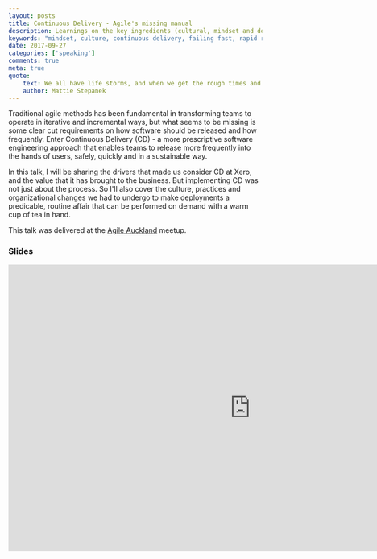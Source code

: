 ```yaml
---
layout: posts
title: Continuous Delivery - Agile's missing manual
description: Learnings on the key ingredients (cultural, mindset and development practices) required to achieve Continuous Delivery
keywords: "mindset, culture, continuous delivery, failing fast, rapid recovery"
date: 2017-09-27
categories: ['speaking']
comments: true
meta: true
quote:
    text: We all have life storms, and when we get the rough times and we recover from them, we should celebrate that we got through it. No matter how bad it may seem, there's always something beautiful that you can find.
    author: Mattie Stepanek
---
```


Traditional agile methods has been fundamental in transforming teams to operate in iterative and incremental ways, 
but what seems to be missing is some clear cut requirements on how software should be released and how frequently. 
Enter Continuous Delivery (CD) - a more prescriptive software engineering approach that enables teams to release 
more frequently into the hands of users, safely, quickly and in a sustainable way.

In this talk, I will be sharing the drivers that made us consider CD at Xero, and the value that it has brought 
to the business. But implementing CD was not just about the process. So I'll also cover the culture, practices and 
organizational changes we had to undergo to make deployments a predicable, routine affair that can be performed on 
demand with a warm cup of tea in hand.

This talk was delivered at the [Agile Auckland][1] meetup.

### Slides
<iframe src="https://docs.google.com/a/xero.com/presentation/d/e/2PACX-1vT5l0rpK_ry1D3uBx2-wIt9_way9-LOCWOwCgKNjHi_NHnrS4-eOak7yVxQWO0rv73iZImA-o9pBZwV/embed?start=false&loop=false&delayms=3000" frameborder="0" width="960" height="569" allowfullscreen="true" mozallowfullscreen="true" webkitallowfullscreen="true"></iframe>

[1]: https://www.meetup.com/Agile-Auckland/events/243512759/
